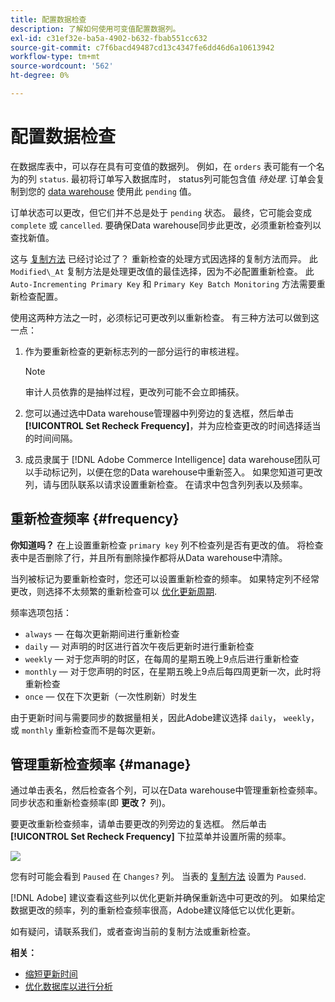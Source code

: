 ```yaml
---
title: 配置数据检查
description: 了解如何使用可变值配置数据列。
exl-id: c31ef32e-ba5a-4902-b632-fbab551cc632
source-git-commit: c7f6bacd49487cd13c4347fe6dd46d6a10613942
workflow-type: tm+mt
source-wordcount: '562'
ht-degree: 0%

---
```


# 配置数据检查

在数据库表中，可以存在具有可变值的数据列。 例如，在 `orders` 表可能有一个名为的列 `status`. 最初将订单写入数据库时， status列可能包含值 _待处理_. 订单会复制到您的 [data warehouse](../data-warehouse-mgr/tour-dwm.md) 使用此 `pending` 值。

订单状态可以更改，但它们并不总是处于 `pending` 状态。 最终，它可能会变成 `complete` 或 `cancelled`. 要确保Data warehouse同步此更改，必须重新检查列以查找新值。

这与 [复制方法](../data-warehouse-mgr/cfg-replication-methods.md) 已经讨论过了？ 重新检查的处理方式因选择的复制方法而异。 此 `Modified\_At` 复制方法是处理更改值的最佳选择，因为不必配置重新检查。 此 `Auto-Incrementing Primary Key` 和 `Primary Key Batch Monitoring` 方法需要重新检查配置。

使用这两种方法之一时，必须标记可更改列以重新检查。 有三种方法可以做到这一点：

1. 作为要重新检查的更新标志列的一部分运行的审核进程。

   >[!NOTE]
   >
   >审计人员依靠的是抽样过程，更改列可能不会立即捕获。

1. 您可以通过选中Data warehouse管理器中列旁边的复选框，然后单击 **[!UICONTROL Set Recheck Frequency]**，并为应检查更改的时间选择适当的时间间隔。

1. 成员隶属于 [!DNL Adobe Commerce Intelligence] data warehouse团队可以手动标记列，以便在您的Data warehouse中重新签入。 如果您知道可更改列，请与团队联系以请求设置重新检查。 在请求中包含列列表以及频率。

## 重新检查频率 {#frequency}

**你知道吗？**
在上设置重新检查 `primary key` 列不检查列是否有更改的值。 将检查表中是否删除了行，并且所有删除操作都将从Data warehouse中清除。

当列被标记为要重新检查时，您还可以设置重新检查的频率。 如果特定列不经常更改，则选择不太频繁的重新检查可以 [优化更新周期](../../best-practices/reduce-update-cycle-time.md).

频率选项包括：

* `always`  — 在每次更新期间进行重新检查
* `daily`  — 对声明的时区进行首次午夜后更新时进行重新检查
* `weekly`  — 对于您声明的时区，在每周的星期五晚上9点后进行重新检查
* `monthly`  — 对于您声明的时区，在星期五晚上9点后每四周更新一次，此时将重新检查
* `once`  — 仅在下次更新（一次性刷新）时发生

由于更新时间与需要同步的数据量相关，因此Adobe建议选择 `daily`， `weekly`，或 `monthly` 重新检查而不是每次更新。

## 管理重新检查频率 {#manage}

通过单击表名，然后检查各个列，可以在Data warehouse中管理重新检查频率。 同步状态和重新检查频率(即 **更改？** 列)。

要更改重新检查频率，请单击要更改的列旁边的复选框。 然后单击 **[!UICONTROL Set Recheck Frequency]** 下拉菜单并设置所需的频率。

![](../../assets/dwm-recheck.png)

您有时可能会看到 `Paused` 在 `Changes?` 列。 当表的 [复制方法](../../data-analyst/data-warehouse-mgr/cfg-data-rechecks.md) 设置为 `Paused`.

[!DNL Adobe] 建议查看这些列以优化更新并确保重新选中可更改的列。 如果给定数据更改的频率，列的重新检查频率很高，Adobe建议降低它以优化更新。

如有疑问，请联系我们，或者查询当前的复制方法或重新检查。

**相关：**

* [缩短更新时间](../../best-practices/reduce-update-cycle-time.md)
* [优化数据库以进行分析](../../best-practices/opt-db-analysis.md)
